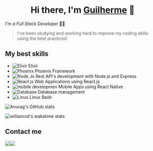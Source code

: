 <h1 align="center">
Hi there, I'm <a href="https://guilherme-x.github.io"><strong>Guilherme</strong></a> 💜
</h1>

*I'm a Full Stack Developer* 👨‍💻
> I've been studying and working hard to improve my coding skills using the best practices!

## My best skills 
- ![Elixir](https://i.postimg.cc/QdxqWP3n/elixir.png) Elixir
- ![Phoenix](https://i.postimg.cc/4dTZWpwq/phoenix-28.png) Phoenix Framework
- ![Node Js](https://img.icons8.com/windows/28/26e07f/node-js.png)  	Rest API's development with Node.js and Express
- ![React js](https://img.icons8.com/color/28/4a90e2/react-native.png) Web Applications using React.js
- ![mobile developmen](https://img.icons8.com/ios/28/4a90e2/android.png) Mobile Apps using React Native
- ![Database](https://img.icons8.com/ios-filled/28/4a90e2/database.png) Database management
- ![Linux](https://img.icons8.com/color/28/000000/linux.png) Linux Bash

![Anurag's GitHub stats](https://github-readme-stats.vercel.app/api?username=guilherme-x&theme=merko&show_icons=true&hide=issues)

![willianrod's wakatime stats](https://github-readme-stats.vercel.app/api/wakatime?username=guilhermex&layout=compact&theme=merko)

## Contact me
<a target="_blank" href="https://www.linkedin.com/in/guilherme-xavier-developer"><img src="https://img.icons8.com/fluent/48/4a90e2/linkedin.png"/></a><a style="margin-right:200px" target="_blank" href="mailto:guilherme.xavierxs@gmail.com"><img src="https://img.icons8.com/plasticine/48/fa314a/gmail.png"/></a>

